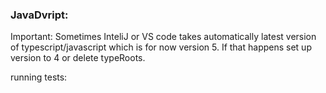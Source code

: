 

### JavaDvript:

Important: Sometimes InteliJ or VS code takes automatically latest version of typescript/javascript which is for now version 5.
If that happens set up version to 4 or delete typeRoots.


running tests:


<!-- end::body[] -->
